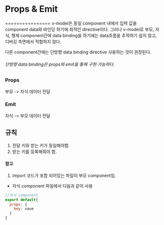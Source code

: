# Props & Emit
================
v-model은 동일 component 내에서 입력 값을 component data와 바인딩 하기에 최적인 directive이다.
그러나 v-model로 부모, 자식, 형제 component간에 data binding을 하기에는 data흐름을 추적하기 쉽지 않고, 디버깅 측면에서 적합하지 않다.

다른 component간에는 단방향 data binding directive 사용하는 것이 권장된다.
###### 단방향 data binding은 props와 emit을 통해 구현 가능하다.

### Props
부모 -> 자식 데이터 전달

### Emit
자식 -> 부모 데이터 전달


## 규칙
1. 전달 키와 받는 키가 동일해야함.
2. 받는 키를 등록해줘야 함.

#### 참고
1. import 코드가 포함 되어있는 파일이 부모 component임.

* 자식 component 파일에서 다음과 같이 사용

```javascript
//자식 component
export default{
  props: {
    key: vaue
  }
}
```
